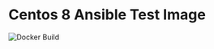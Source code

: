 # Centos 8 Ansible Test Image

![Docker Build](https://github.com/osmarts/docker-ubuntu18.04-ansible/workflows/Docker%20Build/badge.svg?branch=master)
